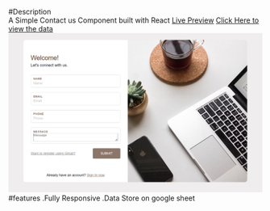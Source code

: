 ﻿#Description<br>
A Simple Contact us Component built with React
<a target="_blank" href="https://silver-axolotl-bd32aa.netlify.app/">Live Preview</a>
<a target="_blank" href="https://docs.google.com/spreadsheets/d/1jJAkQ79nKy9fS5Z0Gp5K9ERrFi58qREXJ3PAgz7kxXM/edit?usp=sharing">Click Here to view the data</a>
<img src="https://github.com/yogendra105/One-Oath-Project/blob/main/project-Snapshot.png" alt="Snapshot">
#features
 .Fully Responsive
 .Data Store on google sheet


